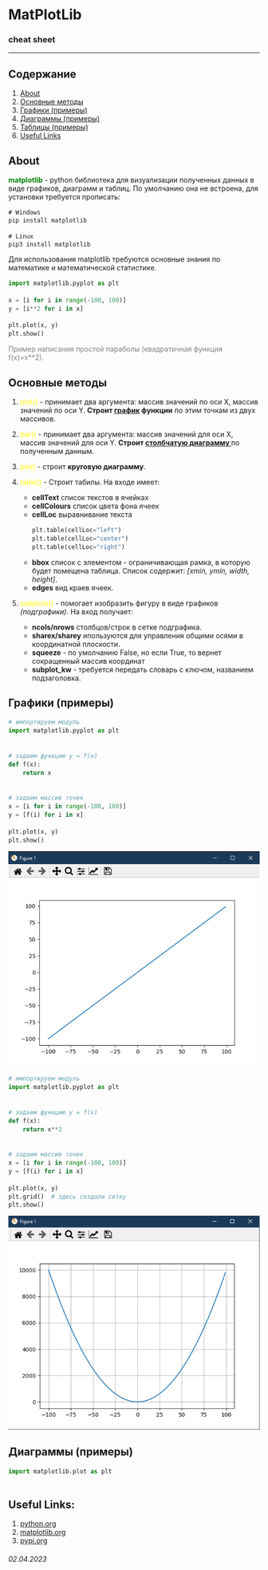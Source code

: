 # MatPlotLib 
### **cheat sheet**

-------------------------

## Содержание
1. [About](https://github.com/voronov-nikita/useful-parts-of-code/blob/main/cheat-sheets/matplotlib.md#about)
2. [Основные методы](https://github.com/voronov-nikita/useful-parts-of-code/blob/main/cheat-sheets/matplotlib.md#%D0%BE%D1%81%D0%BD%D0%BE%D0%B2%D0%BD%D1%8B%D0%B5-%D0%BC%D0%B5%D1%82%D0%BE%D0%B4%D1%8B)
3. [Графики (примеры)]()
4. [Диаграммы (примеры)]()
5. [Таблицы (примеры)]()
6. [Useful Links](https://github.com/voronov-nikita/useful-parts-of-code/blob/main/cheat-sheets/matplotlib.md#useful-links)

## About
<font color="green">**matplotlib**</font> - python библиотека для визуализации полученных данных в виде графиков, диаграмм и таблиц. По умолчанию она не встроена, для установки требуется прописать:
```Terminal
# Windows
pip install matplotlib

# Linux
pip3 install matplotlib
```

Для использования matplotlib требуются основные знания по математике и математической статистике.

```python 
import matplotlib.pyplot as plt

x = [i for i in range(-100, 100)]
y = [i**2 for i in x]

plt.plot(x, y)
plt.show()
```

<font color="grey">
Пример написания простой параболы (квадратичная функция f(x)=x**2).
</font>

## Основные методы
1. <font color="yellow"> plot() </font> - принимает два аргумента: массив значений по оси X, массив значений по оси Y. **Строит <u>график</u> функции** по этим точкам из двух массивов.

2. <font color="yellow"> bar() </font> - принимает два аргумента: массив значений для оси X, массив значений для оси Y. **Строит <u>столбчатую диаграмму </u>** по полученным данным.

3. <font color="yellow"> pie() </font> - строит **круговую диаграмму**.

4. <font color="yellow"> table() </font> - Строит табилы. На входе имеет:
    - **cellText** список текстов в ячейках
    - **cellColours** список цвета фона ячеек
    - **cellLoc** выравнивание текста
        ```python
        plt.table(cellLoc="left")
        plt.table(cellLoc="center") 
        plt.table(cellLoc="right") 
        ```
    - **bbox** список с элементом - ограничивающая рамка, в которую будет помещена таблица. Список содержит: _[xmin, ymin, width, height]_.
    - **edges** вид краев ячеек.
5. <font color="yellow"> subplots() </font> - помогает изобразить фигуру в виде графиков _(подграфики)_. На вход получает:
    - **ncols/nrows** столбцов/строк в сетке подграфика. 
    - **sharex/sharey** ипользуются для управления общими осями в координатной плоскости.
    - **squeeze** - по умолчанию False, но если True, то вернет сокращенный массив координат
    - **subplot_kw** - требуется передать словарь с ключом, названием подзаголовка.


## Графики (примеры)
```python
# импортируем модуль
import matplotlib.pyplot as plt


# задаем функцию y = f(x)
def f(x):
    return x


# задаем массив точек
x = [i for i in range(-100, 100)]
y = [f(i) for i in x]

plt.plot(x, y)
plt.show()
```

![image1](/cheat-sheets/img/1.png)

```python
# импортируем модуль
import matplotlib.pyplot as plt


# задаем функцию y = f(x)
def f(x):
    return x**2


# задаем массив точек
x = [i for i in range(-100, 100)]
y = [f(i) for i in x]

plt.plot(x, y)
plt.grid()  # здесь создали сетку
plt.show()
```

![image2](/cheat-sheets/img/2.png)

## Диаграммы (примеры)
```python
import matplotlib.plot as plt



```

## Useful Links:
1. [python.org](https://python.org)
2. [matplotlib.org](https://matplotlib.org)
3. [pypi.org](https://pypi.org)

###### 02.04.2023

